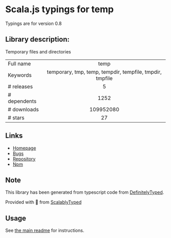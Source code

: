 
# Scala.js typings for temp

Typings are for version 0.8

## Library description:
Temporary files and directories

|                    |                 |
| ------------------ | :-------------: |
| Full name          | temp |
| Keywords           | temporary, tmp, temp, tempdir, tempfile, tmpdir, tmpfile |
| # releases         | 5 |
| # dependents       | 1252 |
| # downloads        | 109952080 |
| # stars            | 27 |

## Links
- [Homepage](https://github.com/bruce/node-temp#readme)
- [Bugs](https://github.com/bruce/node-temp/issues)
- [Repository](https://github.com/bruce/node-temp)
- [Npm](https://www.npmjs.com/package/temp)
    


## Note
This library has been generated from typescript code from [DefinitelyTyped](https://definitelytyped.org).

Provided with :purple_heart: from [ScalablyTyped](https://github.com/oyvindberg/ScalablyTyped)

## Usage
See [the main readme](../../readme.md) for instructions.


